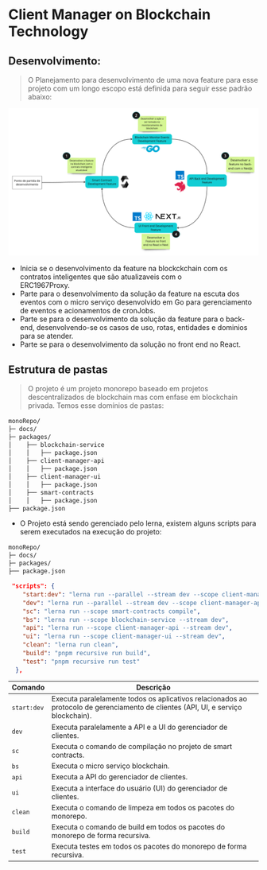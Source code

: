 # Client Manager on Blockchain Technology 

## Desenvolvimento: 

> O Planejamento para desenvolvimento de uma nova feature para esse projeto com um longo escopo está definida para seguir 
> esse padrão abaixo: 

![Alt text](docs/images/plainning.png)

* Inicia se o desenvolvimento da feature na blockckchain com os contratos inteligentes que são atualizaveis com o  
ERC1967Proxy.
* Parte para o desenvolvimento da solução da feature na escuta dos eventos com o micro serviço desenvolvido em Go para gerenciamento de eventos e acionamentos de cronJobs. 
* Parte se para o desenvolvimento da solução da feature para o back-end, desenvolvendo-se os casos de uso, rotas, entidades e dominios para se atender. 
* Parte se para o desenvolvimento da solução no front end no React. 


## Estrutura de pastas
> O projeto é um projeto monorepo baseado em projetos descentralizados de blockchain mas com enfase em blockchain privada. 
> Temos esse domínios de pastas: 

```log
monoRepo/
├─ docs/
├─ packages/
│    ├── blockchain-service
│    │   ├── package.json
│    ├── client-manager-api
│    │   ├── package.json
│    ├── client-manager-ui
│    │   ├── package.json
│    ├── smart-contracts
│    │   ├── package.json
├── package.json
```
- O Projeto está sendo gerenciado pelo lerna, existem alguns scripts para serem executados na execução do projeto: 

```file
monoRepo/
├─ docs/
├─ packages/
├── package.json
```

```json
 "scripts": {
    "start:dev": "lerna run --parallel --stream dev --scope client-manager-api --scope client-manager-ui --scope blockchain-service",
    "dev": "lerna run --parallel --stream dev --scope client-manager-api --scope client-manager-ui",
    "sc": "lerna run --scope smart-contracts compile",
    "bs": "lerna run --scope blockchain-service --stream dev",
    "api": "lerna run --scope client-manager-api --stream dev",
    "ui": "lerna run --scope client-manager-ui --stream dev",
    "clean": "lerna run clean",
    "build": "pnpm recursive run build",
    "test": "pnpm recursive run test"
  },
```

| Comando      | Descrição                                                                                               |
|--------------|---------------------------------------------------------------------------------------------------------|
| `start:dev`  | Executa paralelamente todos os aplicativos relacionados ao protocolo de gerenciamento de clientes (API, UI, e serviço blockchain). |
| `dev`        | Executa paralelamente a API e a UI do gerenciador de clientes.                                          |
| `sc`         | Executa o comando de compilação no projeto de smart contracts.                                         |
| `bs`         | Executa o micro serviço blockchain.                                                                           |
| `api`        | Executa a API do gerenciador de clientes.                                                               |
| `ui`         | Executa a interface do usuário (UI) do gerenciador de clientes.                                         |
| `clean`      | Executa o comando de limpeza em todos os pacotes do monorepo.                                           |
| `build`      | Executa o comando de build em todos os pacotes do monorepo de forma recursiva.                          |
| `test`       | Executa testes em todos os pacotes do monorepo de forma recursiva.                                      |
